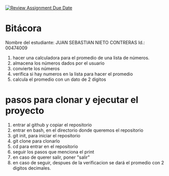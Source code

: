 [![Review Assignment Due Date](https://classroom.github.com/assets/deadline-readme-button-22041afd0340ce965d47ae6ef1cefeee28c7c493a6346c4f15d667ab976d596c.svg)](https://classroom.github.com/a/3WK28ho-)
# Bitácora
Nombre del estudiante:  JUAN SEBASTIAN NIETO CONTRERAS
Id.: 00474009
1. hacer una calculadora para el promedio de una lista de números.
2. almacena los números dados por el usuario
3. convierte los números 
4. verifica si hay numeros en la lista para hacer el promedio 
5. calcula el promedio con un dato de 2 digitos 
# pasos para clonar y ejecutar el proyecto
1. entrar al github y copiar el repositorio 
2. entrar en bash, en el directorio donde queremos el repositorio 
3. git init, para iniciar el repositorio 
4. git clone para clonarlo 
5. cd para entrar en el repositorio
6. seguir los pasos que menciona el print
7. en caso de querer salir, poner "salir" 
8. en caso de seguir, despues de la verificacion se dará el promedio
con 2 digitos decimales. 
 